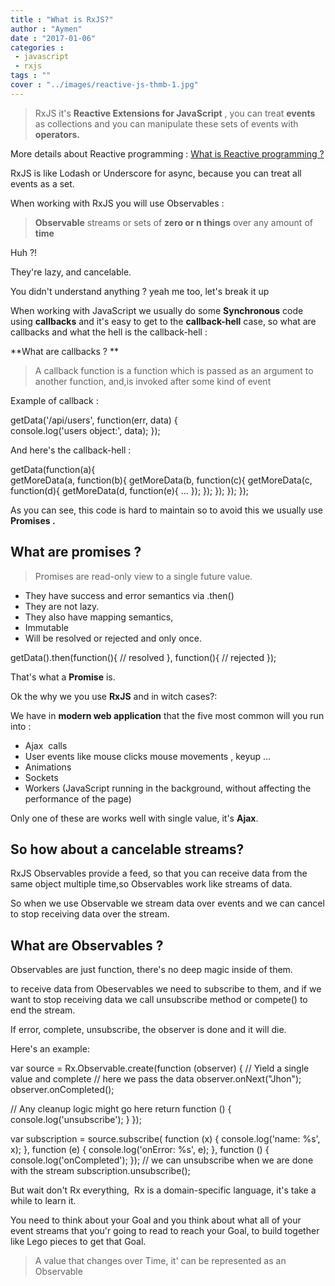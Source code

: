 ```yaml
---
title : "What is RxJS?"
author : "Aymen"
date : "2017-01-06"
categories : 
 - javascript
 - rxjs
tags : ""
cover : "../images/reactive-js-thmb-1.jpg"
---
```


> RxJS it's **Reactive Extensions for JavaScript** , you can treat **events** as collections and you can manipulate these sets of events with **operators.**

More details about Reactive programming : [What is Reactive programming ?](https://aymen.co/javascript/what-is-reactive-programming/)

RxJS is like Lodash or Underscore for async, because you can treat all events as a set.

When working with RxJS you will use Observables :

> **Observable** streams or sets of **zero or n things** over any amount of **time**

Huh ?!

They're lazy, and cancelable.

You didn't understand anything ? yeah me too, let's break it up

When working with JavaScript we usually do some **Synchronous** code using **callbacks** and it's easy to get to the **callback-hell** case, so what are callbacks and what the hell is the callback-hell :

**What are callbacks ? **

> A callback function is a function which is passed as an argument to another function, and,is invoked after some kind of event

Example of callback :

getData('/api/users', function(err, data) {  
    console.log('users object:', data);
});

And here's the callback-hell :

getData(function(a){  
    getMoreData(a, function(b){
        getMoreData(b, function(c){ 
            getMoreData(c, function(d){ 
                getMoreData(d, function(e){ 
                    ...
                });
            });
        });
    });
});

As you can see, this code is hard to maintain so to avoid this we usually use **Promises .**

## What are promises ?

> Promises are read-only view to a single future value.

- They have success and error semantics via .then()
- They are not lazy.
- They also have mapping semantics,
- Immutable
- Will be resolved or rejected and only once.

getData().then(function(){
	// resolved
}, function(){
	// rejected
});

That's what a **Promise** is.

Ok the why we you use **RxJS** and in witch cases?:

We have in **modern web application** that the five most common will you run into :

- Ajax  calls
- User events like mouse clicks mouse movements , keyup ...
- Animations
- Sockets
- Workers (JavaScript running in the background, without affecting the performance of the page)

Only one of these are works well with single value, it's **Ajax**.

## So how about a cancelable streams?

RxJS Observables provide a feed, so that you can receive data from the same object multiple time,so Observables work like streams of data.

So when we use Observable we stream data over events and we can cancel to stop receiving data over the stream.

## What are Observables ?

Observables are just function, there's no deep magic inside of them.

to receive data from Obeservables we need to subscribe to them, and if we want to stop receiving data we call unsubscribe method or compete() to end the stream.

If error, complete, unsubscribe, the observer is done and it will die.

Here's an example:

var source = Rx.Observable.create(function (observer) {
  // Yield a single value and complete
  // here we pass the data
  observer.onNext("Jhon");
  observer.onCompleted();

  // Any cleanup logic might go here
  return function () {
    console.log('unsubscribe');
  }
});

var subscription = source.subscribe(
  function (x) { console.log('name: %s', x); },
  function (e) { console.log('onError: %s', e); },
  function () { console.log('onCompleted'); });
// we can unsubscribe when we are done with the stream
subscription.unsubscribe();

But wait don't Rx everything,  Rx is a domain-specific language, it's take a while to learn it.

You need to think about your Goal and you think about what all of your event streams that you'r going to read to reach your Goal, to build together like Lego pieces to get that Goal.

> A value that changes over Time, it' can be represented as an Observable

